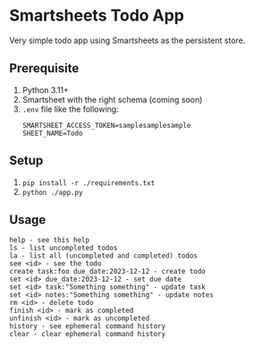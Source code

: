 # Smartsheets Todo App

Very simple todo app using Smartsheets as the persistent store.

## Prerequisite

1. Python 3.11+
2. Smartsheet with the right schema (coming soon)
3. `.env` file like the following:
    ```env
    SMARTSHEET_ACCESS_TOKEN=samplesamplesample
    SHEET_NAME=Todo
    ```

## Setup

1. `pip install -r ./requirements.txt`
2. `python ./app.py`

## Usage

```shell
help - see this help
ls - list uncompleted todos
la - list all (uncompleted and completed) todos
see <id> - see the todo
create task:foo due_date:2023-12-12 - create todo
set <id> due_date:2023-12-12 - set due date
set <id> task:"Something something" - update task
set <id> notes:"Something something" - update notes
rm <id> - delete todo
finish <id> - mark as completed
unfinish <id> - mark as uncompleted
history - see ephemeral command history
clear - clear ephemeral command history
```
